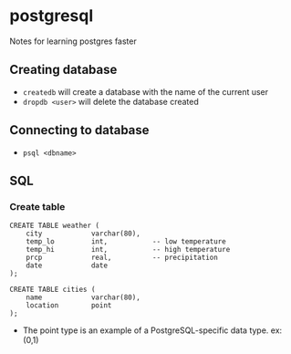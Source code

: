 # postgresql
 Notes for learning postgres faster

## Creating database

- ```createdb``` will create a database with the name of the current user
- ```dropdb <user>``` will delete the database created

## Connecting to database

- ```psql <dbname>```

## SQL

### Create table

```
CREATE TABLE weather (
    city            varchar(80),
    temp_lo         int,           -- low temperature
    temp_hi         int,           -- high temperature
    prcp            real,          -- precipitation
    date            date
);
```

```
CREATE TABLE cities (
    name            varchar(80),
    location        point
);
```

- The point type is an example of a PostgreSQL-specific data type. ex: (0,1)





